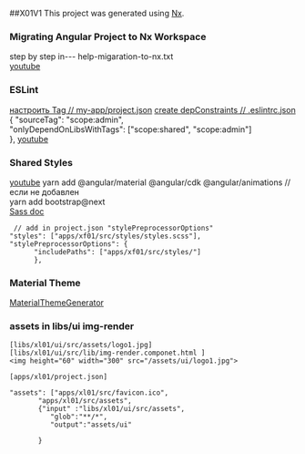 ##X01V1
This project was generated using [Nx](https://nx.dev).

### Migrating Angular Project to Nx Workspace 
 step by step in--- help-migaration-to-nx.txt <br>
 [youtube](https://www.youtube.com/watch?v=sdS19tdO1sI)

### ESLint
[настроить Tag // my-app/project.json](https://nx.dev/structure/monorepo-tags) 
[create depConstraints // .eslintrc.json](https://nx.dev/structure/monorepo-tags)
 { "sourceTag": "scope:admin", <br>
   "onlyDependOnLibsWithTags": ["scope:shared", "scope:admin"] <br>
  },
[youtube](https://www.youtube.com/watch?v=EnwVZC0W-g8&t=501s)

### Shared Styles
  [youtube](https://www.youtube.com/watch?v=w_J8dGSPHZU)
  yarn add @angular/material @angular/cdk @angular/animations // если не добавлен <br>
  yarn add bootstrap@next  <br>
  [Sass doc](https://bootstrap-4.ru/docs/5.0/customize/sass/) 
  ```
   // add in project.json "stylePreprocessorOptions" 
  "styles": ["apps/xf01/src/styles/styles.scss"], 
  "stylePreprocessorOptions": {                    
        "includePaths": ["apps/xf01/src/styles/"] 
        },                                        
   ```

  ###  Material Theme
  [MaterialThemeGenerator](https://github.com/arciisine/MaterialThemeGenerator)

  ### assets in libs/ui img-render
  ```
  [libs/xl01/ui/src/assets/logo1.jpg]
  [libs/xl01/ui/src/lib/img-render.componet.html ]
  <img height="60" width="300" src="/assets/ui/logo1.jpg">
  
  [apps/xl01/project.json]

  "assets": ["apps/xl01/src/favicon.ico",
         "apps/xl01/src/assets",
         {"input" :"libs/xl01/ui/src/assets",
            "glob":"**/*",
            "output":"assets/ui"

         }

  ```
